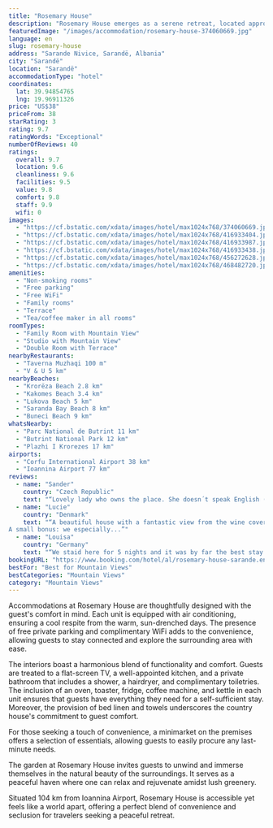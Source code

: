 ```yaml
---
title: "Rosemary House"
description: "Rosemary House emerges as a serene retreat, located approximately 27 km from the enchanting Butrint National Park."
featuredImage: "/images/accommodation/rosemary-house-374060669.jpg"
language: en
slug: rosemary-house
address: "Sarande Nivice, Sarandë, Albania"
city: "Sarandë"
location: "Sarandë"
accommodationType: "hotel"
coordinates:
  lat: 39.94854765
  lng: 19.96911326
price: "US$38"
priceFrom: 38
starRating: 3
rating: 9.7
ratingWords: "Exceptional"
numberOfReviews: 40
ratings:
  overall: 9.7
  location: 9.6
  cleanliness: 9.6
  facilities: 9.5
  value: 9.8
  comfort: 9.8
  staff: 9.9
  wifi: 0
images:
  - "https://cf.bstatic.com/xdata/images/hotel/max1024x768/374060669.jpg?k=9c3da8a8eb4ad8a949bbdf423197f919a9c0a800b58edb25df37ece719e782b1&o=&hp=1"
  - "https://cf.bstatic.com/xdata/images/hotel/max1024x768/416933404.jpg?k=45d97134e2cd2e8a5b64561bb50f60d7dbe1fcf211e19382720aab6dce683440&o=&hp=1"
  - "https://cf.bstatic.com/xdata/images/hotel/max1024x768/416933987.jpg?k=a5e8d0631636ce80f8ba3058e8de9629100613b4e518561da3c70bd137b0a4b0&o=&hp=1"
  - "https://cf.bstatic.com/xdata/images/hotel/max1024x768/416933438.jpg?k=3cea3c026557e5d9f4c26b7cdce216f2d940dee634ef9ed9522a5521da5e31e6&o=&hp=1"
  - "https://cf.bstatic.com/xdata/images/hotel/max1024x768/456272628.jpg?k=159441aa72fce6044b453e627e23ac0ccea4bc1835f4076acdf35754906d1494&o=&hp=1"
  - "https://cf.bstatic.com/xdata/images/hotel/max1024x768/468482720.jpg?k=3087a398dfe5a157e22130f19750abfb925e0739f0c38f14f9306a4f3f2aba85&o=&hp=1"
amenities:
  - "Non-smoking rooms"
  - "Free parking"
  - "Free WiFi"
  - "Family rooms"
  - "Terrace"
  - "Tea/coffee maker in all rooms"
roomTypes:
  - "Family Room with Mountain View"
  - "Studio with Mountain View"
  - "Double Room with Terrace"
nearbyRestaurants:
  - "Taverna Muzhaqi 100 m"
  - "V & U 5 km"
nearbyBeaches:
  - "Krorëza Beach 2.8 km"
  - "Kakomes Beach 3.4 km"
  - "Lukova Beach 5 km"
  - "Saranda Bay Beach 8 km"
  - "Buneci Beach 9 km"
whatsNearby:
  - "Parc National de Butrint 11 km"
  - "Butrint National Park 12 km"
  - "Plazhi I Krorezes 17 km"
airports:
  - "Corfu International Airport 38 km"
  - "Ioannina Airport 77 km"
reviews:
  - name: "Sander"
    country: "Czech Republic"
    text: "“Lovely lady who owns the place. She doesn´t speak English (understandably) but she was super helpful making sure we had everything necessary and called her daughter who does speak English to talk to us. This to make sure we were happy with the...”"
  - name: "Lucie"
    country: "Denmark"
    text: "“A beautiful house with a fantastic view from the wine covered terrace, that view makes you feel like you are on top of the world and a staff that makes you feel like you are the most important guest they ever had :)
A small bonus: we especially...”"
  - name: "Louisa"
    country: "Germany"
    text: "“We staid here for 5 nights and it was by far the best stay we had in albania. Eli (the owner of the house) was so sweet, we talked a lot (even we didn’t understand each others languages), she gave us food and even helped when we had a little...”"
bookingURL: "https://www.booking.com/hotel/al/rosemary-house-sarande.en-gb.html?aid=8035640"
bestFor: "Best for Mountain Views"
bestCategories: "Mountain Views"
category: "Mountain Views"
---
```


Accommodations at Rosemary House are thoughtfully designed with the guest's comfort in mind. Each unit is equipped with air conditioning, ensuring a cool respite from the warm, sun-drenched days. The presence of free private parking and complimentary WiFi adds to the convenience, allowing guests to stay connected and explore the surrounding area with ease.

The interiors boast a harmonious blend of functionality and comfort. Guests are treated to a flat-screen TV, a well-appointed kitchen, and a private bathroom that includes a shower, a hairdryer, and complimentary toiletries. The inclusion of an oven, toaster, fridge, coffee machine, and kettle in each unit ensures that guests have everything they need for a self-sufficient stay. Moreover, the provision of bed linen and towels underscores the country house's commitment to guest comfort.

For those seeking a touch of convenience, a minimarket on the premises offers a selection of essentials, allowing guests to easily procure any last-minute needs.

The garden at Rosemary House invites guests to unwind and immerse themselves in the natural beauty of the surroundings. It serves as a peaceful haven where one can relax and rejuvenate amidst lush greenery.

Situated 104 km from Ioannina Airport, Rosemary House is accessible yet feels like a world apart, offering a perfect blend of convenience and seclusion for travelers seeking a peaceful retreat.